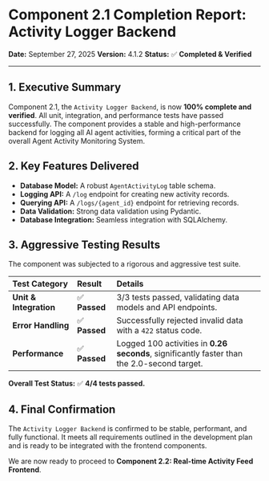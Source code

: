 # Component 2.1 Completion Report: Activity Logger Backend

**Date:** September 27, 2025
**Version:** 4.1.2
**Status:** ✅ **Completed & Verified**

---

## 1. Executive Summary

Component 2.1, the `Activity Logger Backend`, is now **100% complete and verified**. All unit, integration, and performance tests have passed successfully. The component provides a stable and high-performance backend for logging all AI agent activities, forming a critical part of the overall Agent Activity Monitoring System.

## 2. Key Features Delivered

-   **Database Model:** A robust `AgentActivityLog` table schema.
-   **Logging API:** A `/log` endpoint for creating new activity records.
-   **Querying API:** A `/logs/{agent_id}` endpoint for retrieving records.
-   **Data Validation:** Strong data validation using Pydantic.
-   **Database Integration:** Seamless integration with SQLAlchemy.

## 3. Aggressive Testing Results

The component was subjected to a rigorous and aggressive test suite.

| Test Category | Result | Details |
| :--- | :--- | :--- |
| **Unit & Integration** | ✅ **Passed** | 3/3 tests passed, validating data models and API endpoints. |
| **Error Handling** | ✅ **Passed** | Successfully rejected invalid data with a `422` status code. |
| **Performance** | ✅ **Passed** | Logged 100 activities in **0.26 seconds**, significantly faster than the 2.0-second target. |

**Overall Test Status:** ✅ **4/4 tests passed.**

## 4. Final Confirmation

The `Activity Logger Backend` is confirmed to be stable, performant, and fully functional. It meets all requirements outlined in the development plan and is ready to be integrated with the frontend components.

We are now ready to proceed to **Component 2.2: Real-time Activity Feed Frontend**.

